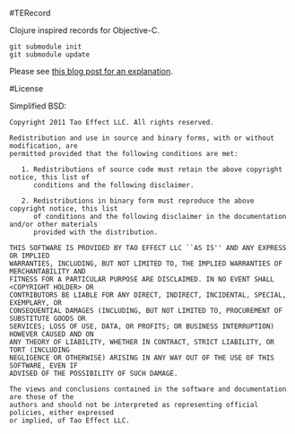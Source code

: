 #TERecord

Clojure inspired records for Objective-C.

    git submodule init
    git submodule update

Please see [this blog post for an explanation](http://www.taoeffect.com/blog/2011/05/better-objective-c-through-clojure-philosophy/).

#License

Simplified BSD:

    Copyright 2011 Tao Effect LLC. All rights reserved.
    
    Redistribution and use in source and binary forms, with or without modification, are
    permitted provided that the following conditions are met:
    
       1. Redistributions of source code must retain the above copyright notice, this list of
          conditions and the following disclaimer.
    
       2. Redistributions in binary form must reproduce the above copyright notice, this list
          of conditions and the following disclaimer in the documentation and/or other materials
          provided with the distribution.
    
    THIS SOFTWARE IS PROVIDED BY TAO EFFECT LLC ``AS IS'' AND ANY EXPRESS OR IMPLIED
    WARRANTIES, INCLUDING, BUT NOT LIMITED TO, THE IMPLIED WARRANTIES OF MERCHANTABILITY AND
    FITNESS FOR A PARTICULAR PURPOSE ARE DISCLAIMED. IN NO EVENT SHALL <COPYRIGHT HOLDER> OR
    CONTRIBUTORS BE LIABLE FOR ANY DIRECT, INDIRECT, INCIDENTAL, SPECIAL, EXEMPLARY, OR
    CONSEQUENTIAL DAMAGES (INCLUDING, BUT NOT LIMITED TO, PROCUREMENT OF SUBSTITUTE GOODS OR
    SERVICES; LOSS OF USE, DATA, OR PROFITS; OR BUSINESS INTERRUPTION) HOWEVER CAUSED AND ON
    ANY THEORY OF LIABILITY, WHETHER IN CONTRACT, STRICT LIABILITY, OR TORT (INCLUDING
    NEGLIGENCE OR OTHERWISE) ARISING IN ANY WAY OUT OF THE USE OF THIS SOFTWARE, EVEN IF
    ADVISED OF THE POSSIBILITY OF SUCH DAMAGE.
    
    The views and conclusions contained in the software and documentation are those of the
    authors and should not be interpreted as representing official policies, either expressed
    or implied, of Tao Effect LLC.
